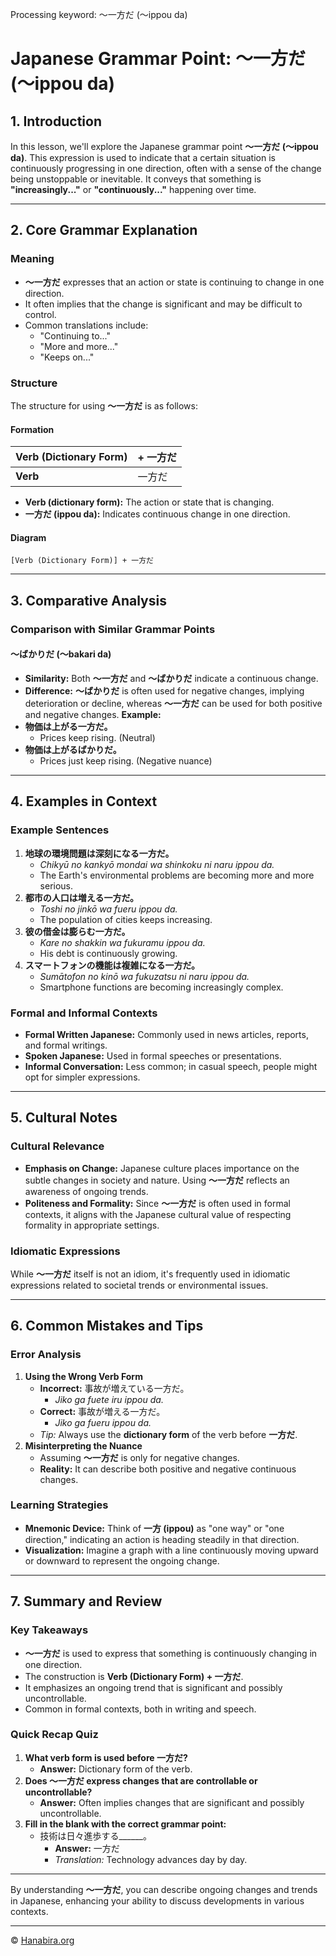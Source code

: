 Processing keyword: ～一方だ (〜ippou da)
# Japanese Grammar Point: ～一方だ (〜ippou da)

## 1. Introduction
In this lesson, we'll explore the Japanese grammar point **～一方だ (〜ippou da)**. This expression is used to indicate that a certain situation is continuously progressing in one direction, often with a sense of the change being unstoppable or inevitable. It conveys that something is **"increasingly..."** or **"continuously..."** happening over time.

---
## 2. Core Grammar Explanation
### Meaning
- **～一方だ** expresses that an action or state is continuing to change in one direction.
- It often implies that the change is significant and may be difficult to control.
- Common translations include:
  - "Continuing to..."
  - "More and more..."
  - "Keeps on..."
### Structure
The structure for using **～一方だ** is as follows:
#### Formation
| Verb (Dictionary Form) | + 一方だ |
|------------------------|----------|
| **Verb**               | 一方だ   |
- **Verb (dictionary form):** The action or state that is changing.
- **一方だ (ippou da):** Indicates continuous change in one direction.
#### Diagram
```
[Verb (Dictionary Form)] + 一方だ
```
---
## 3. Comparative Analysis
### Comparison with Similar Grammar Points
#### ～ばかりだ (〜bakari da)
- **Similarity:** Both **～一方だ** and **～ばかりだ** indicate a continuous change.
- **Difference:** **～ばかりだ** is often used for negative changes, implying deterioration or decline, whereas **～一方だ** can be used for both positive and negative changes.
**Example:**
- **物価は上がる一方だ。**
  - Prices keep rising. (Neutral)
- **物価は上がるばかりだ。**
  - Prices just keep rising. (Negative nuance)
---
## 4. Examples in Context
### Example Sentences
1. **地球の環境問題は深刻になる一方だ。**
   - *Chikyū no kankyō mondai wa shinkoku ni naru ippou da.*
   - The Earth's environmental problems are becoming more and more serious.
2. **都市の人口は増える一方だ。**
   - *Toshi no jinkō wa fueru ippou da.*
   - The population of cities keeps increasing.
3. **彼の借金は膨らむ一方だ。**
   - *Kare no shakkin wa fukuramu ippou da.*
   - His debt is continuously growing.
4. **スマートフォンの機能は複雑になる一方だ。**
   - *Sumātofon no kinō wa fukuzatsu ni naru ippou da.*
   - Smartphone functions are becoming increasingly complex.
### Formal and Informal Contexts
- **Formal Written Japanese:** Commonly used in news articles, reports, and formal writings.
- **Spoken Japanese:** Used in formal speeches or presentations.
- **Informal Conversation:** Less common; in casual speech, people might opt for simpler expressions.
---
## 5. Cultural Notes
### Cultural Relevance
- **Emphasis on Change:** Japanese culture places importance on the subtle changes in society and nature. Using **～一方だ** reflects an awareness of ongoing trends.
- **Politeness and Formality:** Since **～一方だ** is often used in formal contexts, it aligns with the Japanese cultural value of respecting formality in appropriate settings.
### Idiomatic Expressions
While **～一方だ** itself is not an idiom, it's frequently used in idiomatic expressions related to societal trends or environmental issues.

---
## 6. Common Mistakes and Tips
### Error Analysis
1. **Using the Wrong Verb Form**
   - **Incorrect:** 事故が増えている一方だ。
     - *Jiko ga fuete iru ippou da.*
   - **Correct:** 事故が増える一方だ。
     - *Jiko ga fueru ippou da.*
   - *Tip:* Always use the **dictionary form** of the verb before **一方だ**.
2. **Misinterpreting the Nuance**
   - Assuming **～一方だ** is only for negative changes.
   - **Reality:** It can describe both positive and negative continuous changes.
### Learning Strategies
- **Mnemonic Device:** Think of **一方 (ippou)** as "one way" or "one direction," indicating an action is heading steadily in that direction.
- **Visualization:** Imagine a graph with a line continuously moving upward or downward to represent the ongoing change.
---
## 7. Summary and Review
### Key Takeaways
- **～一方だ** is used to express that something is continuously changing in one direction.
- The construction is **Verb (Dictionary Form) + 一方だ**.
- It emphasizes an ongoing trend that is significant and possibly uncontrollable.
- Common in formal contexts, both in writing and speech.
### Quick Recap Quiz
1. **What verb form is used before 一方だ?**
   - **Answer:** Dictionary form of the verb.
2. **Does ～一方だ express changes that are controllable or uncontrollable?**
   - **Answer:** Often implies changes that are significant and possibly uncontrollable.
3. **Fill in the blank with the correct grammar point:**
   - 技術は日々進歩する______。
     - **Answer:** 一方だ
     - *Translation:* Technology advances day by day.
---
By understanding **～一方だ**, you can describe ongoing changes and trends in Japanese, enhancing your ability to discuss developments in various contexts.


---

© [Hanabira.org](https://hanabira.org)
